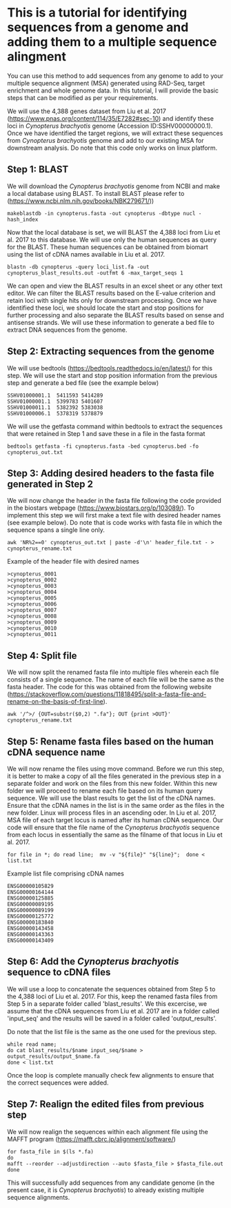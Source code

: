 # This is a tutorial for identifying sequences from a genome and adding them to a multiple sequence alingment
You can use this method to add sequences from any genome to add to your multiple sequence alignment (MSA) generated using RAD-Seq, target enrichment and whole genome data. In this tutorial, I will provide the basic steps that can be modified as per your requirements. 

We will use the 4,388 genes dataset from Liu et al. 2017 (https://www.pnas.org/content/114/35/E7282#sec-10) and identify these loci in *Cynopterus brachyotis* genome (Accession ID:SSHV00000000.1). Once we have identified the target regions, we will extract these sequences from *Cynopterus brachyotis* genome and add to our existing MSA for downstream analysis. Do note that this code only works on linux platform. 

## Step 1: BLAST
We will download the *Cynopterus brachyotis* genome from NCBI and make a local database using BLAST. To install BLAST please refer to (https://www.ncbi.nlm.nih.gov/books/NBK279671/))

```
makeblastdb -in cynopterus.fasta -out cynopterus -dbtype nucl -hash_index 
```

Now that the local database is set, we will BLAST the 4,388 loci from Liu et al. 2017 to this database. We will use only the human sequences as query for the BLAST. These human sequences can be obtained from biomart using the list of cDNA names available in Liu et al. 2017.

```
blastn -db cynopterus -query loci_list.fa -out cynopterus_blast_results.out -outfmt 6 -max_target_seqs 1
```
We can open and view the BLAST results in an excel sheet or any other text editor. We can filter the BLAST results based on the E-value criterion and retain loci with single hits only for downstream processing. Once we have identified these loci, we should locate the start and stop positions for further processing and also separate the BLAST results based on sense and antisense strands. We will use these information to generate a bed file to extract DNA sequences from the genome.

## Step 2: Extracting sequences from the genome
We will use bedtools (https://bedtools.readthedocs.io/en/latest/) for this step. We will use the start and stop position information from the previous step and generate a bed file (see the example below)

```
SSHV01000001.1	5411593	5414289
SSHV01000001.1	5399783	5401607
SSHV01000011.1	5382392	5383038
SSHV01000006.1	5378319	5378879
```

We will use the getfasta command within bedtools to extract the sequences that were retained in Step 1 and save these in a file in the fasta format
```
bedtools getfasta -fi cynopterus.fasta -bed cynopterus.bed -fo cynopterus_out.txt
```

## Step 3: Adding desired headers to the fasta file generated in Step 2
We will now change the header in the fasta file following the code provided in the biostars webpage (https://www.biostars.org/p/103089/). To implement this step we will first make a text file with desired header names (see example below). Do note that is code works with fasta file in which the sequence spans a single line only.

```
awk 'NR%2==0' cynopterus_out.txt | paste -d'\n' header_file.txt - > cynopterus_rename.txt
```

Example of the header file with desired names

```
>cynopterus_0001
>cynopterus_0002
>cynopterus_0003
>cynopterus_0004
>cynopterus_0005
>cynopterus_0006
>cynopterus_0007
>cynopterus_0008
>cynopterus_0009
>cynopterus_0010
>cynopterus_0011

```

## Step 4: Split file
We will now split the renamed fasta file into multiple files wherein each file consists of a single sequence. The name of each file will be the same as the fasta header. The code for this was obtained from the following website (https://stackoverflow.com/questions/11818495/split-a-fasta-file-and-rename-on-the-basis-of-first-line).


```
awk '/^>/ {OUT=substr($0,2) ".fa"}; OUT {print >OUT}' cynopterus_rename.txt
```

## Step 5: Rename fasta files based on the human cDNA sequence name
We will now rename the files using move command. Before we run this step, it is better to make a copy of all the files generated in the previous step in a separate folder and work on the files from this new folder. 
Within this new folder we will proceed to rename each file based on its human query sequence. We will use the blast results to get the list of the cDNA names. Ensure that the cDNA names in the list is in the same order as the files in the new folder. Linux will process files in an ascending oder.
In Liu et al. 2017, MSA file of each target locus is named after its human cDNA sequence. Our code will ensure that the file name of the *Cynopterus brachyotis* sequence from each locus in essentially the same as the filname of that locus in Liu et al. 2017. 

```
for file in *; do read line;  mv -v "${file}" "${line}";  done < list.txt
```

Example list file comprising cDNA names

```
ENSG00000105829
ENSG00000164144
ENSG00000125885
ENSG00000089195
ENSG00000089199
ENSG00000125772
ENSG00000183840
ENSG00000143458
ENSG00000143363
ENSG00000143409
```

## Step 6: Add the *Cynopterus brachyotis* sequence to cDNA files
We will use a loop to concatenate the sequences obtained from Step 5 to the 4,388 loci of Liu et al. 2017. For this, keep the renamed fasta files from Step 5 in a separate folder called 'blast_results'. We this excercise, we assume that the cDNA sequences from Liu et al. 2017 are in a folder called 'input_seq' and the results will be saved in a folder called 'output_results'.

Do note that the list file is the same as the one used for the previous step.

```
while read name; 
do cat blast_results/$name input_seq/$name > output_results/output_$name.fa
done < list.txt 
```
Once the loop is complete manually check few alignments to ensure that the correct sequences were added.

## Step 7: Realign the edited files from previous step
We will now realign the sequences within each alignment file using the MAFFT program (https://mafft.cbrc.jp/alignment/software/)

```
for fasta_file in $(ls *.fa)
do
mafft --reorder --adjustdirection --auto $fasta_file > $fasta_file.out
done
```

This will successfully add sequences from any candidate genome (in the present case, it is *Cynopterus brachyotis*) to already existing multiple sequence alignments.
